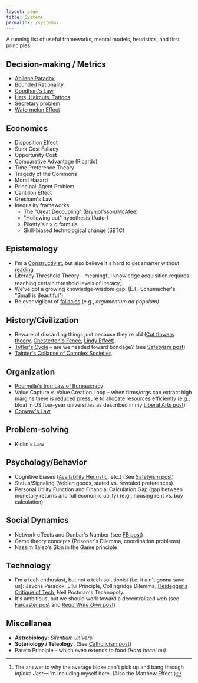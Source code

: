 ```yaml
---
layout: page
title: Systems
permalink: /systems/
---
```

A running list of useful frameworks, mental models, heuristics, and first principles:

## Decision-making / Metrics
- [Abilene Paradox](https://en.wikipedia.org/wiki/Abilene_paradox)
- [Bounded Rationality](https://plato.stanford.edu/entries/bounded-rationality/)
- [Goodhart's Law](https://gordonbrander.com/pattern/goodharts-law/)
- [Hats, Haircuts, Tattoos](https://x.com/JamesClear/status/1753816430422683712)
- [Secretary problem](https://en.wikipedia.org/wiki/Secretary_problem)
- [Watermelon Effect](https://www.happysignals.com/blog/watermelon-effect)

## Economics
- Disposition Effect
- Sunk Cost Fallacy
- Opportunity Cost
- Comparative Advantage (Ricardo)
- Time Preference Theory
- Tragedy of the Commons
- Moral Hazard
- Principal-Agent Problem
- Cantillon Effect
- Gresham's Law
- Inequality frameworks:
	- The "Great Decoupling" (Brynjolfsson/McAfee)
	- "Hollowing out" hypothesis (Autor)
	- Piketty's r > g formula
	- Skill-biased technological change (SBTC)

## Epistemology
- I'm a [Constructivist](/learning/), but also believe it's hard to get smarter without [reading](/books/) 
- Literacy Threshold Theory – meaningful knowledge acquisition requires reaching certain threshold levels of literacy[^1].
- We've got a growing knowledge-wisdom gap. (E.F. Schumacher's "Small is Beautiful")
- Be ever vigilant of [fallacies](https://en.wikipedia.org/wiki/List_of_fallacies) (e.g., *argumentum ad populum)*.

## History/Civilization
- Beware of discarding things just because they're old ([Cut flowers theory](/cut-flowers.html), [Chesterton's Fence](https://fs.blog/chestertons-fence/), [Lindy Effect](https://en.wikipedia.org/wiki/Lindy_effect)).
- [Tytler's Cycle](https://thinkingwest.com/2022/11/16/tytlers-cycle-of-civilizations/) – are we headed toward bondage? (see [Safetyism post](/safetyism/))
- [Tainter's Collapse of Complex Societies](https://philosophicaldisquisitions.blogspot.com/2019/02/the-collapse-of-complex-societies_1.html)

## Organization
- [Pournelle's Iron Law of Bureaucracy](https://gordonbrander.com/pattern/pournelles-iron-law-of-bureaucracy/)
- Value Capture v. Value Creation Loop – when firms/orgs can extract high margins there is reduced pressure to allocate resources efficiently (e.g., bloat in US four-year universities as described in my [Liberal Arts post](/liberal-arts))
- [Conway's Law](https://www.atlassian.com/blog/teamwork/what-is-conways-law-acmi)

## Problem-solving
- Kidlin's Law

## Psychology/Behavior 
- Cognitive biases ([Availability Heuristic](https://en.wikipedia.org/wiki/Availability_heuristic), etc.) (See [Safetyism post](/safetyism))
- Status/Signaling (Veblen goods, stated vs. revealed preferences)
- Personal Utility Function and Financial Calculation Gap (gap between monetary returns and full economic utility) (e.g., housing rent vs. buy calculation)

## Social Dynamics 
- Network effects and Dunbar's Number (see [FB post](/fb))
- Game theory concepts (Prisoner's Dilemma, coordination problems)
- Nassim Taleb's Skin in the Game principle

## Technology
- I'm a tech enthusiast, but not a tech solutionist (i.e. it ain't gonna save us): Jevons Paradox, Ellul Principle, Collingridge Dilemma, [Heidegger's Critique of Tech](https://www.thenewatlantis.com/publications/understanding-heidegger-on-technology), Neil Postman's Technopoly.
- It's ambitious, but we should work toward a decentralized web (see [Farcaster post](/farcaster.html) and [*Read Write Own* post](/read-write-own))

## Miscellanea
- **Astrobiology:** [*Silentium universi*](https://en.wikipedia.org/wiki/Fermi_paradox)
- **Soteriology / Teleology:** (See [Catholicism post](/catholic))
- Pareto Principle – which even extends to food *(Hara hachi bu)* 

[^1]: The answer to why the average bloke can't pick up and bang through *Infinite Jest*—I'm including myself here. (Also the Matthew Effect.)